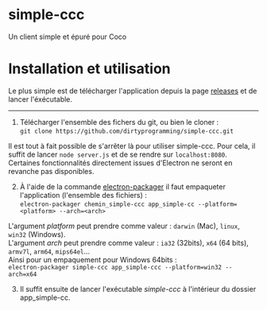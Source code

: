 # simple-ccc
Un client simple et épuré pour Coco

# Installation et utilisation
Le plus simple est de télécharger l'application depuis la page [releases](https://github.com/dirtyprogramming/simple-ccc/releases) et de lancer l'éxécutable.
___

1. Télécharger l'ensemble des fichers du git, ou bien le cloner :<br />
`git clone https://github.com/dirtyprogramming/simple-ccc.git`

Il est tout à fait possible de s'arrêter là pour utiliser simple-ccc. Pour cela, il suffit de lancer `node server.js` et de se rendre sur `localhost:8080`. Certaines fonctionnalités directement issues d'Electron ne seront en revanche pas disponibles.

2. À l'aide de la commande [electron-packager](https://github.com/electron-userland/electron-packager) il faut empaqueter l'application (l'ensemble des fichiers) :<br />
`electron-packager chemin_simple-ccc app_simple-cc --platform=<platform> --arch=<arch>`

L'argument _platform_ peut prendre comme valeur : `darwin` (Mac), `linux`, `win32` (Windows).<br />
L'argument _arch_ peut prendre comme valeur : `ia32` (32bits), `x64` (64 bits), `armv7l`, `arm64`, `mips64el`...<br />
Ainsi pour un empaquement pour Windows 64bits :<br />`electron-packager simple-ccc app_simple-ccc --platform=win32 --arch=x64`

3. Il suffit ensuite de lancer l'exécutable _simple-ccc_ à l'intérieur du dossier app_simple-cc.
